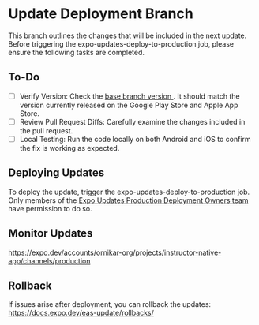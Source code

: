 # Update Deployment Branch

This branch outlines the changes that will be included in the next update. Before triggering the expo-updates-deploy-to-production job, please ensure the following tasks are completed.

## To-Do

- [ ] Verify Version: Check the [base branch version ](https://github.com/ornikar/instructors-app/blob/native-release-tag-ci-owned-branch/%40ornikar/instructor-native-app/.env.production#L3). It should match the version currently released on the Google Play Store and Apple App Store.
- [ ] Review Pull Request Diffs: Carefully examine the changes included in the pull request.
- [ ] Local Testing: Run the code locally on both Android and iOS to confirm the fix is working as expected.

## Deploying Updates

To deploy the update, trigger the expo-updates-deploy-to-production job. Only members of the [Expo Updates Production Deployment Owners team ](https://github.com/orgs/ornikar/teams/expo-updates-production-deployment-owners)have permission to do so.

## Monitor Updates

https://expo.dev/accounts/ornikar-org/projects/instructor-native-app/channels/production

## Rollback

If issues arise after deployment, you can rollback the updates: https://docs.expo.dev/eas-update/rollbacks/
